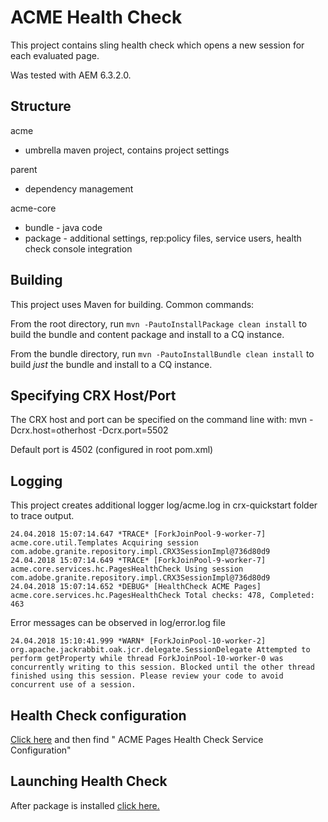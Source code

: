# ACME Health Check

This project contains sling health check which opens a new session for each evaluated page. 

Was tested with AEM 6.3.2.0.

## Structure

acme 
- umbrella maven project, contains project settings 

parent 
- dependency management 

acme-core 
- bundle - java code 
- package - additional settings, rep:policy files, service users, health check console integration 

## Building

This project uses Maven for building. Common commands:

From the root directory, run ``mvn -PautoInstallPackage clean install`` to build the bundle and content package and install to a CQ instance.

From the bundle directory, run ``mvn -PautoInstallBundle clean install`` to build *just* the bundle and install to a CQ instance.


## Specifying CRX Host/Port

The CRX host and port can be specified on the command line with:
mvn -Dcrx.host=otherhost -Dcrx.port=5502 <goals>

Default port is 4502 (configured in root pom.xml)

## Logging

This project creates additional logger log/acme.log in crx-quickstart folder to trace output.

    24.04.2018 15:07:14.647 *TRACE* [ForkJoinPool-9-worker-7] acme.core.util.Templates Acquiring session com.adobe.granite.repository.impl.CRX3SessionImpl@736d80d9
    24.04.2018 15:07:14.649 *TRACE* [ForkJoinPool-9-worker-7] acme.core.services.hc.PagesHealthCheck Using session com.adobe.granite.repository.impl.CRX3SessionImpl@736d80d9
    24.04.2018 15:07:14.652 *DEBUG* [HealthCheck ACME Pages] acme.core.services.hc.PagesHealthCheck Total checks: 478, Completed: 463

Error messages can be observed in log/error.log file

    24.04.2018 15:10:41.999 *WARN* [ForkJoinPool-10-worker-2] org.apache.jackrabbit.oak.jcr.delegate.SessionDelegate Attempted to perform getProperty while thread ForkJoinPool-10-worker-0 was concurrently writing to this session. Blocked until the other thread finished using this session. Please review your code to avoid concurrent use of a session.

## Health Check configuration

[Click here](http://localhost:4502/system/console/configMgr) and then find "
ACME Pages Health Check Service Configuration"


## Launching Health Check

After package is installed [click here.](http://localhost:4502/libs/granite/operations/content/healthreports/healthreport.html/system/sling/monitoring/mbeans/org/apache/sling/healthcheck/HealthCheck/acmePagesHealthCheck)


